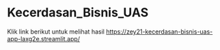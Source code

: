 # Kecerdasan_Bisnis_UAS

Klik link berikut untuk melihat hasil
https://zey21-kecerdasan-bisnis-uas-app-laxg2e.streamlit.app/
